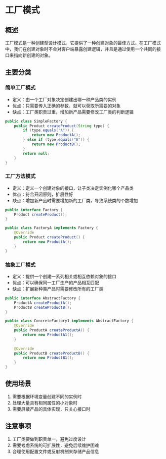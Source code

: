 # 工厂模式

## 概述

工厂模式是一种创建型设计模式，它提供了一种创建对象的最佳方式。在工厂模式中，我们在创建对象时不会对客户端暴露创建逻辑，并且是通过使用一个共同的接口来指向新创建的对象。

## 主要分类

### 简单工厂模式

- 定义：由一个工厂对象决定创建出哪一种产品类的实例
- 优点：只需要传入正确的参数，就可以获取所需要的对象
- 缺点：工厂类职责过重，增加新产品需要修改工厂类的判断逻辑

```java
public class SimpleFactory {
    public Product createProduct(String type) {
        if (type.equals("A")) {
            return new ProductA();
        } else if (type.equals("B")) {
            return new ProductB();
        }
        return null;
    }
}
```

### 工厂方法模式

- 定义：定义一个创建对象的接口，让子类决定实例化哪个产品类
- 优点：符合开闭原则，扩展性好
- 缺点：增加新产品时需要增加新的工厂类，导致系统类的个数增加

```java
public interface Factory {
    Product createProduct();
}

public class FactoryA implements Factory {
    @Override
    public Product createProduct() {
        return new ProductA();
    }
}
```

### 抽象工厂模式

- 定义：提供一个创建一系列相关或相互依赖对象的接口
- 优点：可以确保同一工厂生产的产品相互匹配
- 缺点：扩展新种类产品时需要修改所有的工厂类

```java
public interface AbstractFactory {
    ProductA createProductA();
    ProductB createProductB();
}

public class ConcreteFactory1 implements AbstractFactory {
    @Override
    public ProductA createProductA() {
        return new ProductA1();
    }
    
    @Override
    public ProductB createProductB() {
        return new ProductB1();
    }
}
```

## 使用场景

1. 需要根据环境变量创建不同的实例时
2. 处理大量具有相同属性的小对象时
3. 需要屏蔽产品的具体实现，只关心接口时

## 注意事项

1. 工厂类要做到职责单一，避免过度设计
2. 需要考虑系统的可扩展性，避免后续维护困难
3. 合理使用配置文件或反射机制来存储产品信息